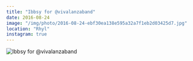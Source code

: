 ```yaml
---
title: "Ibbsy for @vivalanzaband"
date: 2016-08-24
image: "/img/photo/2016-08-24-ebf30ea138e595a32a7f1eb2d03425d7.jpg"
location: "Rhyl"
instagram: true
---
```


![Ibbsy for @vivalanzaband](/img/photo/2016-08-24-ebf30ea138e595a32a7f1eb2d03425d7.jpg)
